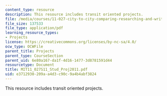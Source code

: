 ```yaml
---
content_type: resource
description: This resource includes transit oriented projects.
file: /media/courses/11-027-city-to-city-comparing-researching-and-writing-about-cities-new-orleans-spring-2011/e3712930209aa4d3c90c9a4b4abf3824_MIT11_027S11_Stud_Proj2011.pdf
file_size: 137533
file_type: application/pdf
learning_resource_types:
- Projects
license: https://creativecommons.org/licenses/by-nc-sa/4.0/
ocw_type: OCWFile
parent_title: Projects
parent_type: CourseSection
parent_uid: 6e80a167-da1f-4d16-1477-3d8781591d44
resourcetype: Document
title: MIT11_027S11_Stud_Proj2011.pdf
uid: e3712930-209a-a4d3-c90c-9a4b4abf3824
---
```

This resource includes transit oriented projects.